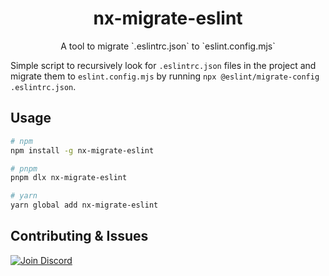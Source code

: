 <div align="center">
  <h1>nx-migrate-eslint</h1>
  <p>A tool to migrate `.eslintrc.json` to `eslint.config.mjs`</p>
</div>

Simple script to recursively look for `.eslintrc.json` files in the project and migrate them to `eslint.config.mjs` by running `npx @eslint/migrate-config .eslintrc.json`.

## Usage

```bash
# npm
npm install -g nx-migrate-eslint

# pnpm
pnpm dlx nx-migrate-eslint

# yarn
yarn global add nx-migrate-eslint
```

## Contributing & Issues

<a href="https://zephyr-cloud.io/discord">
  <img src="https://img.shields.io/badge/Join-Discord-blue.svg" alt="Join Discord" />
</a>
